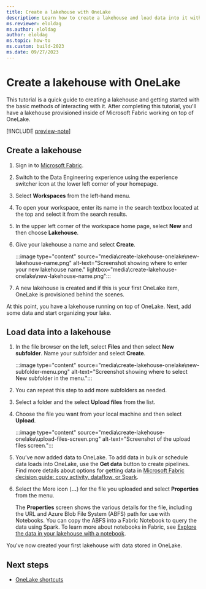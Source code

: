 ```yaml
---
title: Create a lakehouse with OneLake
description: Learn how to create a lakehouse and load data into it with OneLake; you can also add data in bulk or schedule data loads.
ms.reviewer: eloldag
ms.author: eloldag
author: eloldag
ms.topic: how-to
ms.custom: build-2023
ms.date: 09/27/2023
---
```


# Create a lakehouse with OneLake

This tutorial is a quick guide to creating a lakehouse and getting started with the basic methods of interacting with it. After completing this tutorial, you'll have a lakehouse provisioned inside of Microsoft Fabric working on top of OneLake.

[!INCLUDE [preview-note](../includes/preview-note.md)]

## Create a lakehouse

1. Sign in to [Microsoft Fabric](https://fabric.microsoft.com/).

1. Switch to the Data Engineering experience using the experience switcher icon at the lower left corner of your homepage.

1. Select **Workspaces** from the left-hand menu.

1. To open your workspace, enter its name in the search textbox located at the top and select it from the search results.

1. In the upper left corner of the workspace home page, select **New** and then choose **Lakehouse**.

1. Give your lakehouse a name and select **Create**.

   :::image type="content" source="media\create-lakehouse-onelake\new-lakehouse-name.png" alt-text="Screenshot showing where to enter your new lakehouse name." lightbox="media\create-lakehouse-onelake\new-lakehouse-name.png":::

1. A new lakehouse is created and if this is your first OneLake item, OneLake is provisioned behind the scenes.

At this point, you have a lakehouse running on top of OneLake. Next, add some data and start organizing your lake.

## Load data into a lakehouse

1. In the file browser on the left, select **Files** and then select **New subfolder**. Name your subfolder and select **Create**.

   :::image type="content" source="media\create-lakehouse-onelake\new-subfolder-menu.png" alt-text="Screenshot showing where to select New subfolder in the menu.":::

1. You can repeat this step to add more subfolders as needed.

1. Select a folder and the select **Upload files** from the list.

1. Choose the file you want from your local machine and then select **Upload**.

   :::image type="content" source="media\create-lakehouse-onelake\upload-files-screen.png" alt-text="Screenshot of the upload files screen.":::

1. You’ve now added data to OneLake. To add data in bulk or schedule data loads into OneLake, use the **Get data** button to create pipelines. Find more details about options for getting data in [Microsoft Fabric decision guide: copy activity, dataflow, or Spark](../get-started/decision-guide-pipeline-dataflow-spark.md).

1. Select the More icon (**…**) for the file you uploaded and select **Properties** from the menu.

   The **Properties** screen shows the various details for the file, including the URL and Azure Blob File System (ABFS) path for use with Notebooks. You can copy the ABFS into a Fabric Notebook to query the data using Spark. To learn more about notebooks in Fabric, see [Explore the data in your lakehouse with a notebook](..\data-engineering\lakehouse-notebook-explore.md).

You've now created your first lakehouse with data stored in OneLake.

## Next steps

- [OneLake shortcuts](onelake-shortcuts.md)

